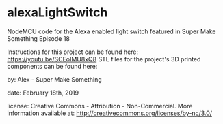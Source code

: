 # alexaLightSwitch
NodeMCU code for the Alexa enabled light switch featured in Super Make Something Episode 18

Instructions for this project can be found here: https://youtu.be/SCEoIMU8xQ8
STL files for the project's 3D printed components can be found here: 

by: Alex - Super Make Something

date: February 18th, 2019

license: Creative Commons - Attribution - Non-Commercial. More information available at: http://creativecommons.org/licenses/by-nc/3.0/

